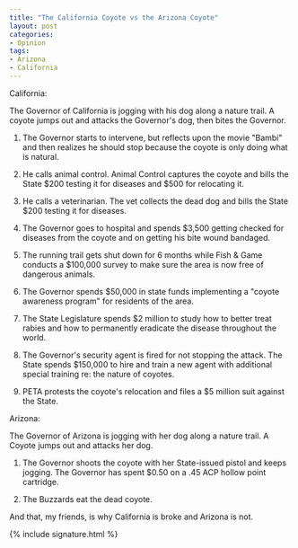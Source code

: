 ```yaml
---
title: "The California Coyote vs the Arizona Coyote"
layout: post
categories:
- Opinion
tags:
- Arizona
- California
---
```


California:

The Governor of California is jogging with his dog along a nature trail. A coyote jumps out and attacks the Governor's dog, then bites the Governor.

1. The Governor starts to intervene, but reflects upon the movie "Bambi" and then realizes he should stop because the coyote is only doing what is natural.

2. He calls animal control. Animal Control captures the coyote and bills the State $200 testing it for diseases and $500 for relocating it.

3. He calls a veterinarian. The vet collects the dead dog and bills the State $200 testing it for diseases.

4. The Governor goes to hospital and spends $3,500 getting checked for diseases from the coyote and on getting his bite wound bandaged.

5. The running trail gets shut down for 6 months while Fish & Game conducts a $100,000 survey to make sure the area is now free of dangerous animals.

6. The Governor spends $50,000 in state funds implementing a "coyote awareness program" for residents of the area.

7. The State Legislature spends $2 million to study how to better treat rabies and how to permanently eradicate the disease throughout the world.

8. The Governor's security agent is fired for not stopping the attack. The State spends $150,000 to hire and train a new agent with additional special training re: the nature of coyotes.

9. PETA protests the coyote's relocation and files a $5 million suit against the State.

Arizona:

The Governor of Arizona is jogging with her dog along a nature trail. A Coyote jumps out and attacks her dog.

1. The Governor shoots the coyote with her State-issued pistol and keeps jogging. The Governor has spent $0.50 on a .45 ACP hollow point cartridge.

2. The Buzzards eat the dead coyote.

And that, my friends, is why California is broke and Arizona is not.

{% include signature.html %}
